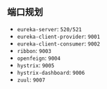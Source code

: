 ## 端口规划

- `eureka-server`: `520/521`
- `eureka-client-provider`: `9001`
- `eureka-client-consumer`: `9002`
- `ribbon`: `9003`
- `openfeign`: `9004`
- `hystrix`: `9005`
- `hystrix-dashboard`: `9006`
- `zuul`: `9007`